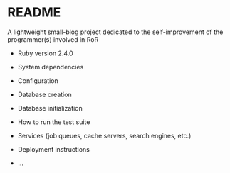 # README

A lightweight small-blog project dedicated to the self-improvement of the programmer(s) involved in RoR

* Ruby version 2.4.0

* System dependencies

* Configuration

* Database creation

* Database initialization

* How to run the test suite

* Services (job queues, cache servers, search engines, etc.)

* Deployment instructions

* ...
